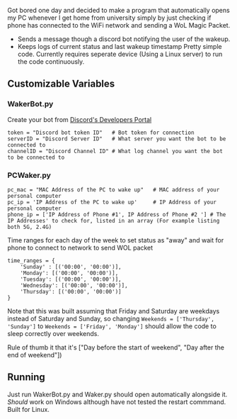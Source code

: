 Got bored one day and decided to make a program that automatically opens my PC whenever I get home from university simply by just checking if phone has connected to the WiFi network and sending a WoL Magic Packet.  
- Sends a message though a discord bot notifying the user of the wakeup.  
- Keeps logs of current status and last wakeup timestamp
Pretty simple code. Currently requires seperate device (Using a Linux server) to run the code continuously.

## Customizable Variables
### WakerBot.py
Create your bot from [Discord's Developers Portal](https://discord.com/developers/applications/)
```
token = "Discord bot token ID"   # Bot token for connection
serverID = "Discord Server ID"   # What server you want the bot to be connected to
channelID = "Discord Channel ID" # What log channel you want the bot to be connected to
```
### PCWaker.py
```
pc_mac = "MAC Address of the PC to wake up"   # MAC address of your personal computer
pc_ip = 'IP Address of the PC to wake up'     # IP Address of your personal computer
phone_ip = ['IP Address of Phone #1', IP Address of Phone #2 '] # The IP Addresses' to check for, listed in an array (For example listing both 5G, 2.4G)
```

Time ranges for each day of the week to set status as "away" and wait for phone to connect to network to send WOL packet
```
time_ranges = {
    'Sunday' : [('00:00', '00:00')],
    'Monday': [('00:00', '00:00')],
    'Tuesday': [('00:00', '00:00')],
    'Wednesday': [('00:00', '00:00')],
    'Thursday': [('00:00', '00:00')]
}
```
Note that this was built assuming that Friday and Saturday are weekdays instead of Saturday and Sunday, so changing 
```Weekends = ['Thursday', 'Sunday']```
to 
```Weekends = ['Friday', 'Monday']```
should allow the code to sleep correctly over weekends.  

Rule of thumb it that it's ["Day before the start of weekend", "Day after the end of weekend"])

## Running
Just run WakerBot.py and Waker.py should open automatically alongside it. 
_Should_ work on Windows although have not tested the restart commmand.
Built for Linux.
